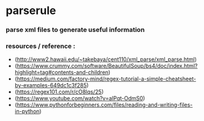 # parserule

### parse xml files to generate useful information

### resources / reference :
- (http://www2.hawaii.edu/~takebaya/cent110/xml_parse/xml_parse.html)
- (https://www.crummy.com/software/BeautifulSoup/bs4/doc/index.html?highlight=tag#contents-and-children)
- (https://medium.com/factory-mind/regex-tutorial-a-simple-cheatsheet-by-examples-649dc1c3f285)
- (https://regex101.com/r/cO8lqs/25)
- (https://www.youtube.com/watch?v=aIPqt-OdmS0)
- (https://www.pythonforbeginners.com/files/reading-and-writing-files-in-python)
